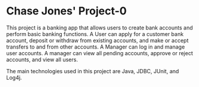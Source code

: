 # Chase Jones' Project-0

This project is a banking app that allows users to create bank accounts and perform basic banking functions.
A User can apply for a customer bank account, deposit or withdraw from existing accounts, and make or accept transfers to and from other accounts.
A Manager can log in and manage user accounts.
A manager can view all pending accounts, approve or reject accounts, and view all users.

The main technologies used in this project are Java, JDBC, JUnit, and Log4j.
